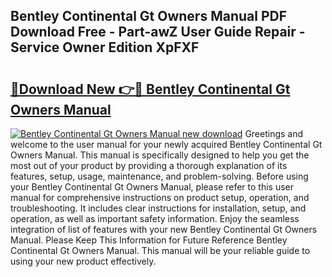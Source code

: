 ## Bentley Continental Gt Owners Manual PDF Download Free - Part-awZ User Guide Repair - Service Owner Edition XpFXF

# <h2><a href="http://bc16798.oget.top/?id=Bentley+Continental+Gt+Owners+Manual">🔗Download New 👉🔴 Bentley Continental Gt Owners Manual</a></h2>

[![Bentley Continental Gt Owners Manual new download](https://i.imgur.com/5g1atiW.png)](http://bc16798.oget.top/?id=Bentley+Continental+Gt+Owners+Manual)
Greetings and welcome to the user manual for your newly acquired Bentley Continental Gt Owners Manual. This manual is specifically designed to help you get the most out of your product by providing a thorough explanation of its features, setup, usage, maintenance, and problem-solving. Before using your Bentley Continental Gt Owners Manual, please refer to this user manual for comprehensive instructions on product setup, operation, and troubleshooting. It includes clear instructions for installation, setup, and operation, as well as important safety information. Enjoy the seamless integration of list of features with your new Bentley Continental Gt Owners Manual. Please Keep This Information for Future Reference Bentley Continental Gt Owners Manual. This manual will be your reliable guide to using your new product effectively.
